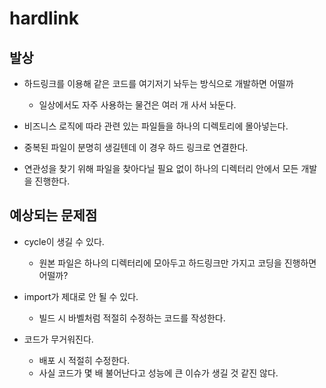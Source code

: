 # hardlink
## 발상
- 하드링크를 이용해 같은 코드를 여기저기 놔두는 방식으로 개발하면 어떨까
  - 일상에서도 자주 사용하는 물건은 여러 개 사서 놔둔다.

- 비즈니스 로직에 따라 관련 있는 파일들을 하나의 디렉토리에 몰아넣는다.
- 중복된 파일이 분명히 생길텐데 이 경우 하드 링크로 연결한다.

- 연관성을 찾기 위해 파일을 찾아다닐 필요 없이 하나의 디렉터리 안에서 모든 개발을 진행한다.

## 예상되는 문제점
- cycle이 생길 수 있다.
  - 원본 파일은 하나의 디렉터리에 모아두고 하드링크만 가지고 코딩을 진행하면 어떨까?

- import가 제대로 안 될 수 있다.
  - 빌드 시 바벨처럼 적절히 수정하는 코드를 작성한다.

- 코드가 무거워진다.
  - 배포 시 적절히 수정한다.
  - 사실 코드가 몇 배 불어난다고 성능에 큰 이슈가 생길 것 같진 않다.
